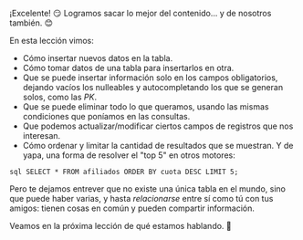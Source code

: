 ¡Excelente! :smirk: Logramos sacar lo mejor del contenido... y de nosotros también. :blush:

En esta lección vimos:

* Cómo insertar nuevos datos en la tabla. 
* Cómo tomar datos de una tabla para insertarlos en otra. 
* Que se puede insertar información solo en los campos obligatorios, dejando vacíos los nulleables y autocompletando los que se generan solos, como las _PK_.
* Que se puede eliminar todo lo que queramos, usando las mismas condiciones que poníamos en las consultas. 
* Que podemos actualizar/modificar ciertos campos de registros que nos interesan. 
* Cómo ordenar y limitar la cantidad de resultados que se muestran. Y de yapa, una forma de resolver el "top 5" en otros motores:

 ``` sql SELECT * FROM afiliados ORDER BY cuota DESC LIMIT 5; ```

Pero te dejamos entrever que no existe una única tabla en el mundo, sino que puede haber varias, y hasta _relacionarse_ entre sí como tú con tus amigos: tienen cosas en común y pueden compartir información.

Veamos en la próxima lección de qué estamos hablando. :grimacing: 